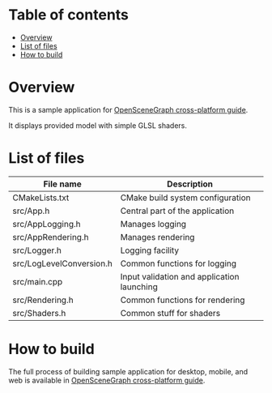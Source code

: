 Table of contents
=================

* [Overview](#overview)
* [List of files](#files)
* [How to build](#build)

<a name="overview"/>

Overview
========

This is a sample application for [OpenSceneGraph cross-platform guide](http://github.com/OGStudio/openscenegraph-cross-platform-guide).

It displays provided model with simple GLSL shaders.

<a name="files"/>

List of files
=============

| File name | Description  |
| ----------------------- | -------------------- |
| CMakeLists.txt | CMake build system configuration |
| src/App.h | Central part of the application |
| src/AppLogging.h | Manages logging |
| src/AppRendering.h | Manages rendering |
| src/Logger.h | Logging facility |
| src/LogLevelConversion.h | Common functions for logging |
| src/main.cpp | Input validation and application launching |
| src/Rendering.h | Common functions for rendering |
| src/Shaders.h | Common stuff for shaders |

<a name="build"/>

How to build
============

The full process of building sample application for desktop, mobile, and web
is available in [OpenSceneGraph cross-platform guide](http://github.com/OGStudio/openscenegraph-cross-platform-guide).

